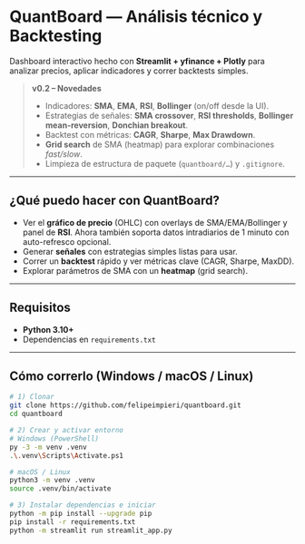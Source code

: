 
# QuantBoard — Análisis técnico y Backtesting
Dashboard interactivo hecho con **Streamlit + yfinance + Plotly** para analizar precios, aplicar indicadores y correr backtests simples.

> **v0.2 – Novedades**
> - Indicadores: **SMA**, **EMA**, **RSI**, **Bollinger** (on/off desde la UI).
> - Estrategias de señales: **SMA crossover**, **RSI thresholds**, **Bollinger mean-reversion**, **Donchian breakout**.
> - Backtest con métricas: **CAGR**, **Sharpe**, **Max Drawdown**.
> - **Grid search** de SMA (heatmap) para explorar combinaciones *fast/slow*.
> - Limpieza de estructura de paquete (`quantboard/…`) y `.gitignore`.

---

## ¿Qué puedo hacer con QuantBoard?
- Ver el **gráfico de precio** (OHLC) con overlays de SMA/EMA/Bollinger y panel de **RSI**. Ahora también soporta datos intradiarios de 1 minuto con auto-refresco opcional.
- Generar **señales** con estrategias simples listas para usar.
- Correr un **backtest** rápido y ver métricas clave (CAGR, Sharpe, MaxDD).
- Explorar parámetros de SMA con un **heatmap** (grid search).

---

## Requisitos
- **Python 3.10+**
- Dependencias en `requirements.txt`

---

## Cómo correrlo (Windows / macOS / Linux)
```bash
# 1) Clonar
git clone https://github.com/felipeimpieri/quantboard.git
cd quantboard

# 2) Crear y activar entorno
# Windows (PowerShell)
py -3 -m venv .venv
.\.venv\Scripts\Activate.ps1

# macOS / Linux
python3 -m venv .venv
source .venv/bin/activate

# 3) Instalar dependencias e iniciar
python -m pip install --upgrade pip
pip install -r requirements.txt
python -m streamlit run streamlit_app.py
